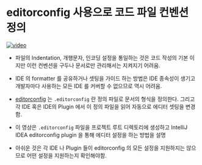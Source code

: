 [videoUrl]: http://127.0.0.1:8082/example-video-04.mp4
[thumbnailUrl]: http://127.0.0.1:8082/example-image-04.webp
[tags]: idea,editconfig
[author]: me@aluc.io
[duration]: 00:58
[prev]: ./03-intellij-springboot-start.md
[next]: ./05-intellij-lombok.md
[createTime]: Jul-12-2016-18:23:00-GMT+0900

# editorconfig 사용으로 코드 파일 컨벤션 정의

[![video][thumbnailUrl]][videoUrl]

- 파일의 Indentation, 개행문자, 인코딩 설정을 통일하는 것은 코드 작성의 기본
  이지만 이런 컨벤션을 구두나 문서로만 관리해서는 지켜지기 어려움.

- IDE 의 formatter 를 공유하거나 셋팅을 가이드 하는 방법은 IDE 종속성이 생기고
  개발자마다 사용하는 모든 IDE 를 커버할 수 없으므로 역시 어려움.

- [editorconfig][editorconfig] 는 `.editorconfig` 란 정의 파일로 문서의 형식을
  정의한다. 그리고 각 IDE 혹은 IDE의 Plugin 에서 이 정의 파일을 읽어 자동으로
  에디터 셋팅을 변경함.

- 이 영상은 `.editorconfig` 파일을 프로젝트 루트 디렉토리에 생성하고
  IntelliJ IDEA editorconfig plugin 을 통해 에디터 설정을 하는 방법을 설명

- 아쉬운 것은 각 IDE 나 Plugin 들이 editorconfig 의 모든 설정을 지원하지는 않으므로
  어떤 설정을 지원하는지 확인해야함.

[editorconfig]: https://editorconfig.org/

